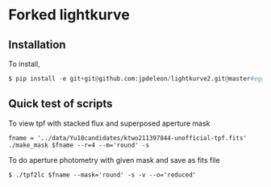 # Forked lightkurve

## Installation
To install,
```python
$ pip install -e git+git@github.com:jpdeleon/lightkurve2.git@master#egg=lightkurve
```

## Quick test of scripts
To view tpf with stacked flux and superposed aperture mask
```shell
fname = '../data/Yu18candidates/ktwo211397844-unofficial-tpf.fits'
./make_mask $fname --r=4 --m='round' -s
```

To do aperture photometry with given mask and save as fits file
```shell
$ ./tpf2lc $fname --mask='round' -s -v --o='reduced'
```
